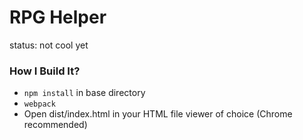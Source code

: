 # RPG Helper

status: not cool yet

### How I Build It?

* `npm install` in base directory
* `webpack`
* Open dist/index.html in your HTML file viewer of choice (Chrome recommended)
